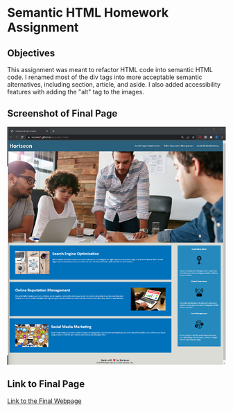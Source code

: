 # Semantic HTML Homework Assignment

## Objectives

This assignment was meant to refactor HTML code into semantic HTML code. I renamed most of the div tags into more acceptable semantic alternatives, including section, article, and aside. I also added accessibility features with adding the "alt" tag to the images.

## Screenshot of Final Page

![Screenshot of my Final Web Page](./assets/images/horiseonwebpage.png) 

## Link to Final Page

[Link to the Final Webpage](https://victorini1.github.io/semantic_html/)